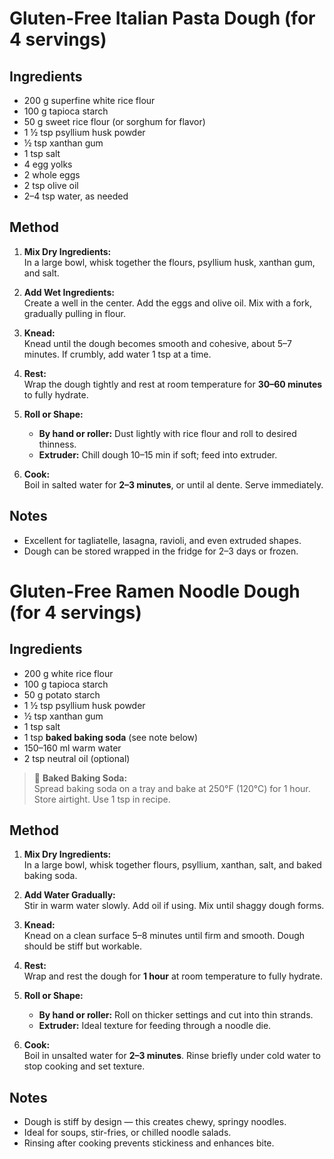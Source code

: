 # Gluten-Free Italian Pasta Dough (for 4 servings)

## Ingredients
- 200 g superfine white rice flour
- 100 g tapioca starch
- 50 g sweet rice flour (or sorghum for flavor)
- 1 ½ tsp psyllium husk powder
- ½ tsp xanthan gum
- 1 tsp salt
- 4 egg yolks
- 2 whole eggs
- 2 tsp olive oil
- 2–4 tsp water, as needed

## Method
1. **Mix Dry Ingredients:**  
   In a large bowl, whisk together the flours, psyllium husk, xanthan gum, and salt.

2. **Add Wet Ingredients:**  
   Create a well in the center. Add the eggs and olive oil. Mix with a fork, gradually pulling in flour.

3. **Knead:**  
   Knead until the dough becomes smooth and cohesive, about 5–7 minutes. If crumbly, add water 1 tsp at a time.

4. **Rest:**  
   Wrap the dough tightly and rest at room temperature for **30–60 minutes** to fully hydrate.

5. **Roll or Shape:**  
   - **By hand or roller:** Dust lightly with rice flour and roll to desired thinness.  
   - **Extruder:** Chill dough 10–15 min if soft; feed into extruder.

6. **Cook:**  
   Boil in salted water for **2–3 minutes**, or until al dente. Serve immediately.

## Notes
- Excellent for tagliatelle, lasagna, ravioli, and even extruded shapes.
- Dough can be stored wrapped in the fridge for 2–3 days or frozen.



# Gluten-Free Ramen Noodle Dough (for 4 servings)

## Ingredients
- 200 g white rice flour
- 100 g tapioca starch
- 50 g potato starch
- 1 ½ tsp psyllium husk powder
- ½ tsp xanthan gum
- 1 tsp salt
- 1 tsp **baked baking soda** (see note below)
- 150–160 ml warm water
- 2 tsp neutral oil (optional)

> 🧪 **Baked Baking Soda:**  
Spread baking soda on a tray and bake at 250°F (120°C) for 1 hour. Store airtight. Use 1 tsp in recipe.

## Method
1. **Mix Dry Ingredients:**  
   In a large bowl, whisk together flours, psyllium, xanthan, salt, and baked baking soda.

2. **Add Water Gradually:**  
   Stir in warm water slowly. Add oil if using. Mix until shaggy dough forms.

3. **Knead:**  
   Knead on a clean surface 5–8 minutes until firm and smooth. Dough should be stiff but workable.

4. **Rest:**  
   Wrap and rest the dough for **1 hour** at room temperature to fully hydrate.

5. **Roll or Shape:**  
   - **By hand or roller:** Roll on thicker settings and cut into thin strands.  
   - **Extruder:** Ideal texture for feeding through a noodle die.

6. **Cook:**  
   Boil in unsalted water for **2–3 minutes**. Rinse briefly under cold water to stop cooking and set texture.

## Notes
- Dough is stiff by design — this creates chewy, springy noodles.
- Ideal for soups, stir-fries, or chilled noodle salads.
- Rinsing after cooking prevents stickiness and enhances bite.

